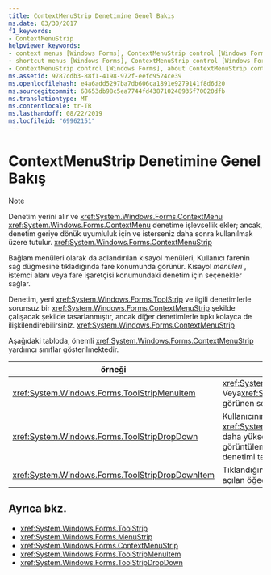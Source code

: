 ```yaml
---
title: ContextMenuStrip Denetimine Genel Bakış
ms.date: 03/30/2017
f1_keywords:
- ContextMenuStrip
helpviewer_keywords:
- context menus [Windows Forms], ContextMenuStrip control [Windows Forms]
- shortcut menus [Windows Forms], ContextMenuStrip control [Windows Forms]
- ContextMenuStrip control [Windows Forms], about ContextMenuStrip control
ms.assetid: 9787cdb3-88f1-4198-972f-eefd9524ce39
ms.openlocfilehash: e4a6add5297ba7db606ca1891e9279141f8d6d20
ms.sourcegitcommit: 68653db98c5ea7744fd438710248935f70020dfb
ms.translationtype: MT
ms.contentlocale: tr-TR
ms.lasthandoff: 08/22/2019
ms.locfileid: "69962151"
---
```

# <a name="contextmenustrip-control-overview"></a>ContextMenuStrip Denetimine Genel Bakış
> [!NOTE]
> Denetim yerini alır ve <xref:System.Windows.Forms.ContextMenu> <xref:System.Windows.Forms.ContextMenu> denetime işlevsellik ekler; ancak, denetim geriye dönük uyumluluk için ve isterseniz daha sonra kullanılmak üzere tutulur. <xref:System.Windows.Forms.ContextMenuStrip>  
  
 Bağlam menüleri olarak da adlandırılan kısayol menüleri, Kullanıcı farenin sağ düğmesine tıkladığında fare konumunda görünür. Kısayol *menüleri* , istemci alanı veya fare işaretçisi konumundaki denetim için seçenekler sağlar.  
  
 Denetim, yeni <xref:System.Windows.Forms.ToolStrip> ve ilgili denetimlerle sorunsuz bir <xref:System.Windows.Forms.ContextMenuStrip> şekilde çalışacak şekilde tasarlanmıştır, ancak diğer denetimlerle tıpkı kolayca de ilişkilendirebilirsiniz. <xref:System.Windows.Forms.ContextMenuStrip>  
  
 Aşağıdaki tabloda, önemli <xref:System.Windows.Forms.ContextMenuStrip> yardımcı sınıflar gösterilmektedir.  
  
|örneği|Açıklama|  
|-----------|-----------------|  
|<xref:System.Windows.Forms.ToolStripMenuItem>|<xref:System.Windows.Forms.MenuStrip> Veya<xref:System.Windows.Forms.ContextMenuStrip>üzerinde görünen seçilebilir bir seçeneği temsil eder.|  
|<xref:System.Windows.Forms.ToolStripDropDown>|Kullanıcının bir <xref:System.Windows.Forms.ToolStripDropDownButton> veya daha yüksek düzey menü öğesine tıkladığı zaman görüntülenen listeden tek bir öğe seçmesini sağlayan bir denetimi temsil eder.|  
|<xref:System.Windows.Forms.ToolStripDropDownItem>|Tıklandığında <xref:System.Windows.Forms.ToolStripItem> , açılan öğeden türetilmiş denetimler için temel işlevleri sağlar.|  
  
## <a name="see-also"></a>Ayrıca bkz.

- <xref:System.Windows.Forms.ToolStrip>
- <xref:System.Windows.Forms.MenuStrip>
- <xref:System.Windows.Forms.ContextMenuStrip>
- <xref:System.Windows.Forms.ToolStripMenuItem>
- <xref:System.Windows.Forms.ToolStripDropDown>
